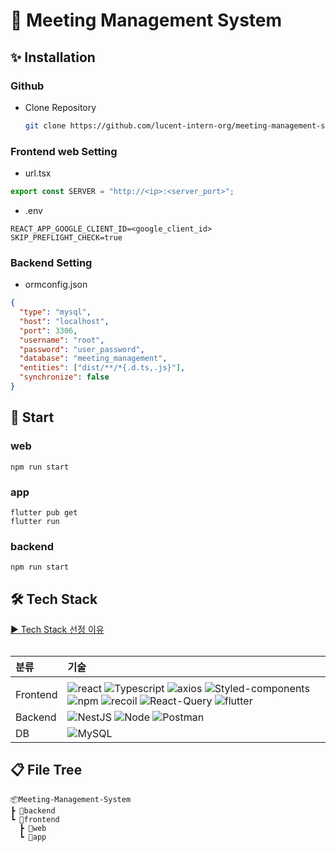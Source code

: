 # **📆 Meeting Management System**

## **✨ Installation**

### **Github**

- Clone Repository

  ```bash
  git clone https://github.com/lucent-intern-org/meeting-management-system.git
  ```

### **Frontend web Setting**

- url.tsx

```typescript
export const SERVER = "http://<ip>:<server_port>";
```

- .env

```
REACT_APP_GOOGLE_CLIENT_ID=<google_client_id>
SKIP_PREFLIGHT_CHECK=true
```

### **Backend Setting**

- ormconfig.json

```json
{
  "type": "mysql",
  "host": "localhost",
  "port": 3306,
  "username": "root",
  "password": "user_password",
  "database": "meeting_management",
  "entities": ["dist/**/*{.d.ts,.js}"],
  "synchronize": false
}
```

## **📌 Start**

### **web**

```
npm run start
```

### **app**

```
flutter pub get
flutter run
```

### **backend**

```
npm run start
```

## **🛠 Tech Stack**

[▶ Tech Stack 선정 이유](https://tar-lung-e93.notion.site/Tech-Stack-e5cdb5da0a0946c480e0bdaed8e5611d)  
<br>

| 분류     | 기술                                                                                                                                                                                                                                                                                                                                                                                                                                                                                                                                                                                        |
| :------- | :------------------------------------------------------------------------------------------------------------------------------------------------------------------------------------------------------------------------------------------------------------------------------------------------------------------------------------------------------------------------------------------------------------------------------------------------------------------------------------------------------------------------------------------------------------------------------------------ |
|          |
| Frontend | ![react](https://img.shields.io/badge/react-gray?logo=react) ![Typescript](https://img.shields.io/badge/typescript-grey?logo=typescript) ![axios](https://img.shields.io/badge/axios-gray?logo=axios) ![Styled-components](https://img.shields.io/badge/styled_components-gray?logo=styled-components) ![npm](https://img.shields.io/badge/npm-8.16.0-red?logo=npm) ![recoil](https://img.shields.io/badge/recoil-grey?logo=recoil) ![React-Query](https://img.shields.io/badge/react_query-grey?logo=react_query) ![flutter](https://img.shields.io/badge/flutter-3.0.4-blue?logo=flutter) |
| Backend  | ![NestJS](https://img.shields.io/badge/nestjs-9.0.0-red?logo=nestjs) ![Node](https://img.shields.io/badge/node-16.16.0-skyblue?logo=node) ![Postman](https://img.shields.io/badge/postman-gray?logo=postman)                                                                                                                                                                                                                                                                                                                                                                                |
| DB       | ![MySQL](https://img.shields.io/badge/mysql-gray?logo=mysql)                                                                                                                                                                                                                                                                                                                                                                                                                                                                                                                                |

## **📋 File Tree**

```
📦Meeting-Management-System
┣ 📂backend
┗ 📂frontend
  ┣ 📂web
  ┗ 📂app
```
